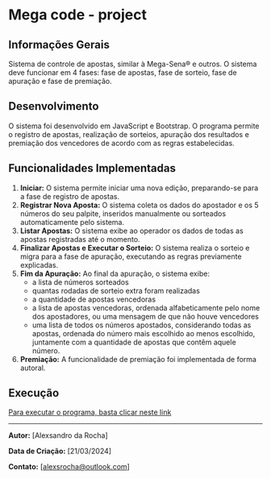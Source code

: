 # Mega code - project

## Informações Gerais
Sistema de controle de apostas, similar à Mega-Sena® e outros. O sistema deve funcionar em 4 fases: fase de apostas, fase de sorteio, fase de apuração e fase de premiação.

## Desenvolvimento
O sistema foi desenvolvido em JavaScript e Bootstrap. O programa permite o registro de apostas, realização de sorteios, apuração dos resultados e premiação dos vencedores de acordo com as regras estabelecidas.

## Funcionalidades Implementadas
1. **Iniciar:** O sistema permite iniciar uma nova edição, preparando-se para a fase de registro de apostas.
2. **Registrar Nova Aposta:** O sistema coleta os dados do apostador e os 5 números do seu palpite, inseridos manualmente ou sorteados automaticamente pelo sistema.
3. **Listar Apostas:** O sistema exibe ao operador os dados de todas as apostas registradas até o momento.
4. **Finalizar Apostas e Executar o Sorteio:** O sistema realiza o sorteio e migra para a fase de apuração, executando as regras previamente explicadas.
5. **Fim da Apuração:** Ao final da apuração, o sistema exibe:
   - a lista de números sorteados
   - quantas rodadas de sorteio extra foram realizadas
   - a quantidade de apostas vencedoras
   - a lista de apostas vencedoras, ordenada alfabeticamente pelo nome dos apostadores, ou uma mensagem de que não houve vencedores
   - uma lista de todos os números apostados, considerando todas as apostas, ordenada do número mais escolhido ao menos escolhido, juntamente com a quantidade de apostas que contêm aquele número.
6. **Premiação:** A funcionalidade de premiação foi implementada de forma autoral.

## Execução
[Para executar o programa, basta clicar neste link](https://alexsandrodarochaexercicioitacademy.vercel.app/)

---

**Autor:** [Alexsandro da Rocha]

**Data de Criação:** [21/03/2024]

**Contato:** [alexsrocha@outlook.com]